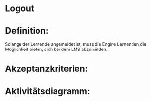 # Logout


# Definition:

Solange der Lernende angemeldet ist, muss die Engine Lernenden die Möglichkeit bieten, sich bei dem LMS abzumelden.

# Akzeptanzkriterien:


# Aktivitätsdiagramm:


